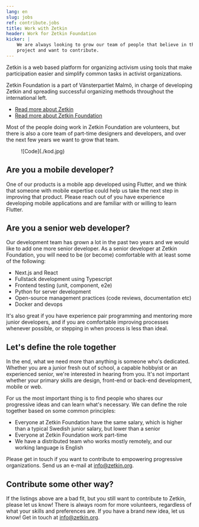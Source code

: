 ```yaml
---
lang: en
slug: jobs
ref: contribute.jobs
title: Work with Zetkin
header: Work for Zetkin Foundation
kicker: |
    We are always looking to grow our team of people that believe in the Zetkin
    project and want to contribute.
---
```


Zetkin is a web based platform for organizing activism using tools that make
participation easier and simplify common tasks in activist organizations.

Zetkin Foundation is a part of Vänsterpartiet Malmö, in charge of developing
Zetkin and spreading successful organizing methods throughout the international
left.

* [Read more about Zetkin](/en/zetkin)
* [Read more about Zetkin Foundation](/en/foundation)

Most of the people doing work in Zetkin Foundation are volunteers, but there is
also a core team of part-time designers and developers, and over the next few
years we want to grow that team.

<figure markdown="1">
![Code](./kod.jpg)
</figure>

## Are you a mobile developer?
One of our products is a mobile app developed using Flutter, and we think that
someone with mobile expertise could help us take the next step in improving
that product. Please reach out of you have experience developing mobile
applications and are familiar with or willing to learn Flutter.


## Are you a senior web developer?
Our development team has grown a lot in the past two years and we would like
to add one more senior developer. As a senior developer at Zetkin Foundation,
you will need to be (or become) comfortable with at least some of the following:

* Next.js and React
* Fullstack development using Typescript
* Frontend testing (unit, component, e2e)
* Python for server development
* Open-source management practices (code reviews, documentation etc)
* Docker and devops

It's also great if you have experience pair programming and mentoring more
junior developers, and if you are comfortable improving processes whenever
possible, or stepping in when process is less than ideal.

## Let's define the role together
In the end, what we need more than anything is someone who's dedicated. Whether
you are a junior fresh out of school, a capable hobbyist or an experienced
senior, we're interested in hearing from you. It's not important whether your
primary skills are design, front-end or back-end development, mobile or web.

For us the most important thing is to find people who shares our progressive
ideas and can learn what's necessary. We can define the role together based on
some common principles:

* Everyone at Zetkin Foundation have the same salary, which is higher than a
  typical Swedish junior salary, but lower than a senior
* Everyone at Zetkin Foundation work part-time
* We have a distributed team who works mostly remotely, and our working
  language is English

Please get in touch if you want to contribute to empowering progressive
organizations. Send us an e-mail at [info@zetkin.org](mailto:info@zetkin.org).

## Contribute some other way?
If the listings above are a bad fit, but you still want to contribute to Zetkin,
please let us know! There is always room for more volunteers, regardless of
what your skills and preferences are. If you have a brand new idea, let us know!
Get in touch at [info@zetkin.org](mailto:info@zetkin.org).
